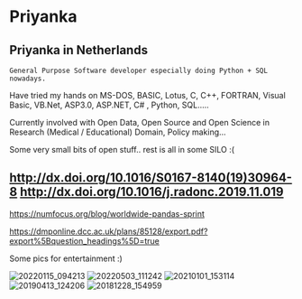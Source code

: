 # **Priyanka**
## Priyanka in Netherlands 

```
General Purpose Software developer especially doing Python + SQL nowadays.
```

Have tried my hands on MS-DOS, BASIC, Lotus, C, C++, FORTRAN, Visual Basic, VB.Net, ASP3.0, ASP.NET, C# , Python, SQL.....

Currently involved with Open Data, Open Source and Open Science in Research (Medical / Educational) Domain, Policy making...

Some very small bits of open stuff.. rest is all in some SILO :(

http://dx.doi.org/10.1016/S0167-8140(19)30964-8
http://dx.doi.org/10.1016/j.radonc.2019.11.019
---
https://numfocus.org/blog/worldwide-pandas-sprint

https://dmponline.dcc.ac.uk/plans/85128/export.pdf?export%5Bquestion_headings%5D=true


Some pics for entertainment :) 

![20220115_094213](https://github.com/priya-gitTest/Priyanka/assets/21082240/1db0a0f8-43cf-46e4-97bb-7d21498b9c35)
![20220503_111242](https://github.com/priya-gitTest/Priyanka/assets/21082240/71f2be18-2865-4ac6-9d62-5b79847878b1)
![20210101_153114](https://github.com/priya-gitTest/Priyanka/assets/21082240/cc91972a-b601-46e1-8d5b-0fdea68604c7)
![20190413_124206](https://github.com/priya-gitTest/Priyanka/assets/21082240/c1f709e7-d0a2-4a75-a66a-941efda901cf)
![20181228_154959](https://github.com/priya-gitTest/Priyanka/assets/21082240/04a58775-1e88-4b60-af44-963456a85ae3)
